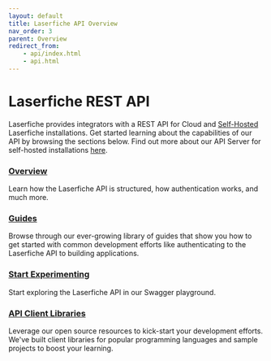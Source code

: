 ```yaml
---
layout: default
title: Laserfiche API Overview
nav_order: 3
parent: Overview
redirect_from:
    - api/index.html
    - api.html
---
```

<!--© 2024 Laserfiche.
See LICENSE-DOCUMENTATION and LICENSE-CODE in the project root for license information.-->

# Laserfiche REST API

Laserfiche provides integrators with a REST API for Cloud and [Self-Hosted](../../api/server/) Laserfiche installations.  Get started learning about the capabilities of our API by browsing the sections below.  Find out more about our API Server for self-hosted installations [here](../../api/server/).


### [Overview](../guide_overview-of-the-laserfiche-api/)

Learn how the Laserfiche API is structured, how authentication works, and much more.

### [Guides](../../guides/)

Browse through our ever-growing library of guides that show you how to get started with common development efforts like authenticating to the Laserfiche API to building applications.

### [Start Experimenting](../../api/playground/)

Start exploring the Laserfiche API in our Swagger playground.

### [API Client Libraries](../../api/libraries/)

Leverage our open source resources to kick-start your development efforts.  We've built client libraries for popular programming languages and sample projects to boost your learning.